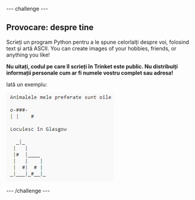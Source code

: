 \--- challenge \---

## Provocare: despre tine

Scrieți un program Python pentru a le spune celorlalți despre voi, folosind text și artă ASCII. You can create images of your hobbies, friends, or anything you like!

**Nu uitați, codul pe care îl scrieți în Trinket este public. Nu distribuiți informații personale cum ar fi numele vostru complet sau adresa!**

Iată un exemplu:

![captură de ecran](images/me-about.png)

\--- /challenge \---